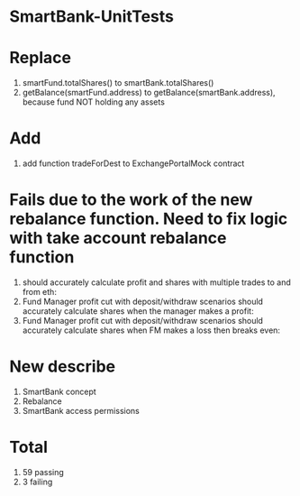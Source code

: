 # SmartBank-UnitTests

# Replace
1) smartFund.totalShares() to smartBank.totalShares()
2) getBalance(smartFund.address) to getBalance(smartBank.address), because fund NOT holding any assets

# Add
1) add function tradeForDest to ExchangePortalMock contract

# Fails due to the work of the new rebalance function. Need to fix logic with take account rebalance function
1) should accurately calculate profit and shares with multiple trades to and from eth:
2) Fund Manager profit cut with deposit/withdraw scenarios should accurately calculate shares when the manager makes a profit:
3) Fund Manager profit cut with deposit/withdraw scenarios should accurately calculate shares when FM makes a loss then breaks even:

# New describe
1) SmartBank concept
2) Rebalance
3) SmartBank access permissions

# Total
1) 59 passing
2) 3 failing

